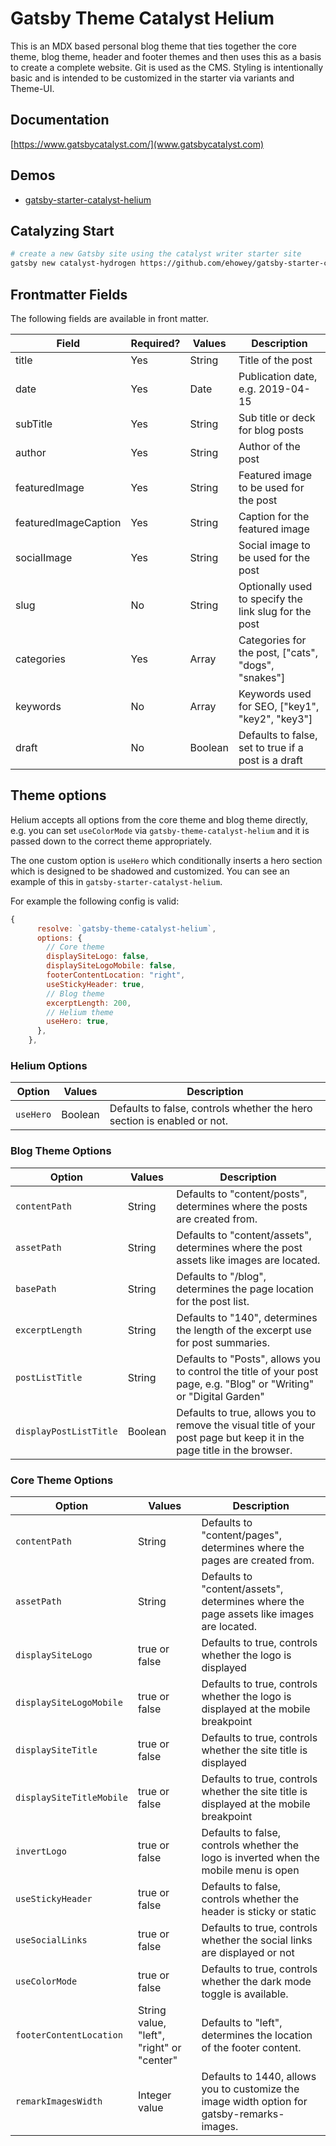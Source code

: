 # Gatsby Theme Catalyst Helium

This is an MDX based personal blog theme that ties together the core theme, blog theme, header and footer themes and then uses this as a basis to create a complete website. Git is used as the CMS. Styling is intentionally basic and is intended to be customized in the starter via variants and Theme-UI.

## Documentation

[https://www.gatsbycatalyst.com/](www.gatsbycatalyst.com)

## Demos

- [gatsby-starter-catalyst-helium](https://gatsby-starter-catalyst-helium.netlify.app/)

## Catalyzing Start

```sh
# create a new Gatsby site using the catalyst writer starter site
gatsby new catalyst-hydrogen https://github.com/ehowey/gatsby-starter-catalyst-hydrogen
```

## Frontmatter Fields

The following fields are available in front matter.

| Field                | Required? | Values  | Description                                           |
| -------------------- | --------- | ------- | ----------------------------------------------------- |
| title                | Yes       | String  | Title of the post                                     |
| date                 | Yes       | Date    | Publication date, e.g. 2019-04-15                     |
| subTitle             | Yes       | String  | Sub title or deck for blog posts                      |
| author               | Yes       | String  | Author of the post                                    |
| featuredImage        | Yes       | String  | Featured image to be used for the post                |
| featuredImageCaption | Yes       | String  | Caption for the featured image                        |
| socialImage          | Yes       | String  | Social image to be used for the post                  |
| slug                 | No        | String  | Optionally used to specify the link slug for the post |
| categories           | Yes       | Array   | Categories for the post, ["cats", "dogs", "snakes"]   |
| keywords             | No        | Array   | Keywords used for SEO, ["key1", "key2", "key3"]       |
| draft                | No        | Boolean | Defaults to false, set to true if a post is a draft   |

## Theme options

Helium accepts all options from the core theme and blog theme directly, e.g. you can set `useColorMode` via `gatsby-theme-catalyst-helium` and it is passed down to the correct theme appropriately.

The one custom option is `useHero` which conditionally inserts a hero section which is designed to be shadowed and customized. You can see an example of this in `gatsby-starter-catalyst-helium`.

For example the following config is valid:

```js
{
      resolve: `gatsby-theme-catalyst-helium`,
      options: {
        // Core theme
        displaySiteLogo: false,
        displaySiteLogoMobile: false,
        footerContentLocation: "right",
        useStickyHeader: true,
        // Blog theme
        excerptLength: 200,
        // Helium theme
        useHero: true,
      },
    },
```

### Helium Options

| Option    | Values  | Description                                                             |
| --------- | ------- | ----------------------------------------------------------------------- |
| `useHero` | Boolean | Defaults to false, controls whether the hero section is enabled or not. |

### Blog Theme Options

| Option                 | Values  | Description                                                                                                             |
| ---------------------- | ------- | ----------------------------------------------------------------------------------------------------------------------- |
| `contentPath`          | String  | Defaults to "content/posts", determines where the posts are created from.                                               |
| `assetPath`            | String  | Defaults to "content/assets", determines where the post assets like images are located.                                 |
| `basePath`             | String  | Defaults to "/blog", determines the page location for the post list.                                                    |
| `excerptLength`        | String  | Defaults to "140", determines the length of the excerpt use for post summaries.                                         |
| `postListTitle`        | String  | Defaults to "Posts", allows you to control the title of your post page, e.g. "Blog" or "Writing" or "Digital Garden"    |
| `displayPostListTitle` | Boolean | Defaults to true, allows you to remove the visual title of your post page but keep it in the page title in the browser. |

### Core Theme Options

| Option                   | Values                                    | Description                                                                                 |
| ------------------------ | ----------------------------------------- | ------------------------------------------------------------------------------------------- |
| `contentPath`            | String                                    | Defaults to "content/pages", determines where the pages are created from.                   |
| `assetPath`              | String                                    | Defaults to "content/assets", determines where the page assets like images are located.     |
| `displaySiteLogo`        | true or false                             | Defaults to true, controls whether the logo is displayed                                    |
| `displaySiteLogoMobile`  | true or false                             | Defaults to true, controls whether the logo is displayed at the mobile breakpoint           |
| `displaySiteTitle`       | true or false                             | Defaults to true, controls whether the site title is displayed                              |
| `displaySiteTitleMobile` | true or false                             | Defaults to true, controls whether the site title is displayed at the mobile breakpoint     |
| `invertLogo`             | true or false                             | Defaults to false, controls whether the logo is inverted when the mobile menu is open       |
| `useStickyHeader`        | true or false                             | Defaults to false, controls whether the header is sticky or static                          |
| `useSocialLinks`         | true or false                             | Defaults to true, controls whether the social links are displayed or not                    |
| `useColorMode`           | true or false                             | Defaults to true, controls whether the dark mode toggle is available.                       |
| `footerContentLocation`  | String value, "left", "right" or "center" | Defaults to "left", determines the location of the footer content.                          |
| `remarkImagesWidth`      | Integer value                             | Defaults to 1440, allows you to customize the image width option for gatsby-remarks-images. |
